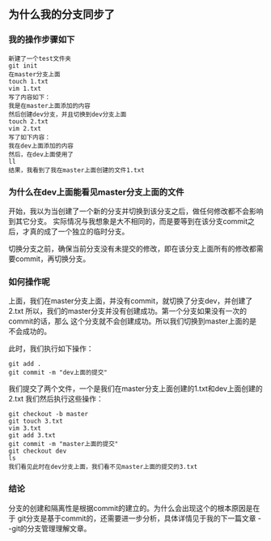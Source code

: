 ## 为什么我的分支同步了

### 我的操作步骤如下

```
新建了一个test文件夹
git init
在master分支上面
touch 1.txt
vim 1.txt
写了内容如下：
我是在master上面添加的内容
然后创建dev分支，并且切换到dev分支上面
touch 2.txt
vim 2.txt
写了如下内容：
我在dev上面添加的内容
然后，在dev上面使用了
ll
结果，我看到了我在master上面创建的文件1.txt
```

### 为什么在dev上面能看见master分支上面的文件

开始，我以为当创建了一个新的分支并切换到该分支之后，做任何修改都不会影响到其它分支。
实际情况与我想象是大不相同的，而是要等到在该分支commit之后，才真的成了一个独立的临时分支。

切换分支之前，确保当前分支没有未提交的修改，即在该分支上面所有的修改都需要commit，再切换分支。


### 如何操作呢

上面，我们在master分支上面，并没有commit，就切换了分支dev，并创建了2.txt
所以，我们的master分支并没有创建成功。第一个分支如果没有一次的commit的话，那么
这个分支就不会创建成功。所以我们切换到master上面的是不会成功的。

此时，我们执行如下操作：

```
git add .
git commit -m "dev上面的提交"
```

我们提交了两个文件，一个是我们在master分支上面创建的1.txt和dev上面创建的2.txt
我们然后执行这些操作：

```
git checkout -b master
git touch 3.txt
vim 3.txt
git add 3.txt
git commit -m "master上面的提交"
git checkout dev
ls
我们看见此时在dev分支上面，我们看不见master上面的提交的3.txt
```

### 结论

分支的创建和隔离性是根据commit的建立的。为什么会出现这个的根本原因是在于
git分支是基于commit的，还需要进一步分析，具体详情见于我的下一篇文章
--git的分支管理理解文章。